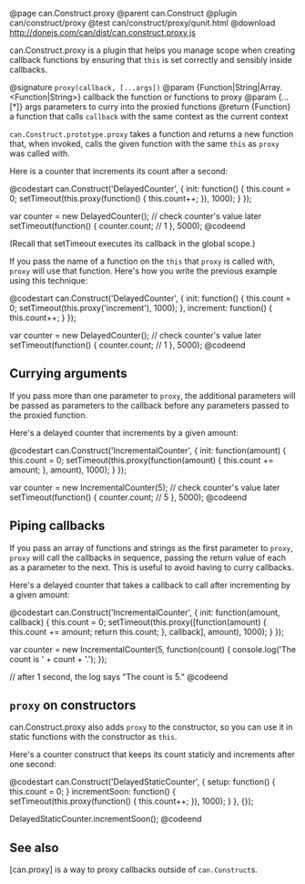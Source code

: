 @page can.Construct.proxy
@parent can.Construct
@plugin can/construct/proxy
@test can/construct/proxy/qunit.html
@download http://donejs.com/can/dist/can.construct.proxy.js

can.Construct.proxy is a plugin that helps you manage scope when creating
callback functions by ensuring that `this` is set correctly and sensibly
inside callbacks.

@signature `proxy(callback, [...args])`
@param {Function|String|Array.<Function|String>} callback the function or functions to proxy
@param {...[*]} args parameters to curry into the proxied functions
@return {Function} a function that calls `callback` with the same context as the current context

`can.Construct.prototype.proxy` takes a function and returns a new function that, when invoked,
calls the given function with the same `this` as `proxy` was called with.

Here is a counter that increments its count after a second:

@codestart
can.Construct('DelayedCounter', {
    init: function() {
        this.count = 0;
        setTimeout(this.proxy(function() {
            this.count++;
        }), 1000);
    }
});

var counter = new DelayedCounter();
// check counter's value later
setTimeout(function() {
    counter.count; // 1
}, 5000);
@codeend

(Recall that setTimeout executes its callback in the global scope.)

If you pass the name of a function on the `this` that `proxy` is called with,
`proxy` will use that function. Here's how you write the previous example using
this technique:

@codestart
can.Construct('DelayedCounter', {
    init: function() {
        this.count = 0;
        setTimeout(this.proxy('increment'), 1000);
    },
    increment: function() {
        this.count++;
    }
});

var counter = new DelayedCounter();
// check counter's value later
setTimeout(function() {
    counter.count; // 1
}, 5000);
@codeend

## Currying arguments

If you pass more than one parameter to `proxy`, the additional parameters will
be passed as parameters to the callback before any parameters passed to the
proxied function.

Here's a delayed counter that increments by a given amount:

@codestart
can.Construct('IncrementalCounter', {
    init: function(amount) {
        this.count = 0;
        setTimeout(this.proxy(function(amount) {
            this.count += amount;
        }, amount), 1000);
    }
});

var counter = new IncrementalCounter(5);
// check counter's value later
setTimeout(function() { 
    counter.count; // 5
}, 5000);
@codeend

## Piping callbacks

If you pass an array of functions and strings as the first parameter to `proxy`,
`proxy` will call the callbacks in sequence, passing the return value of each
as a parameter to the next. This is useful to avoid having to curry callbacks.

Here's a delayed counter that takes a callback to call after incrementing by a given amount:

@codestart
can.Construct('IncrementalCounter', {
    init: function(amount, callback) {
        this.count = 0;
        setTimeout(this.proxy([function(amount) {
            this.count += amount;
            return this.count;
        }, callback], amount), 1000);
    }
});

var counter = new IncrementalCounter(5, function(count) {
    console.log('The count is ' + count + '.');
});

// after 1 second, the log says "The count is 5."
@codeend

## `proxy` on constructors

can.Construct.proxy also adds `proxy` to the constructor, so you can use it
in static functions with the constructor as `this`.

Here's a counter construct that keeps its count staticly and increments after one second:

@codestart
can.Construct('DelayedStaticCounter', {
    setup: function() {
        this.count = 0;
    }
    incrementSoon: function() {
        setTimeout(this.proxy(function() {
            this.count++;
        }), 1000);
    }
}, {});

DelayedStaticCounter.incrementSoon();
@codeend

## See also

[can.proxy] is a way to proxy callbacks outside of `can.Construct`s.

